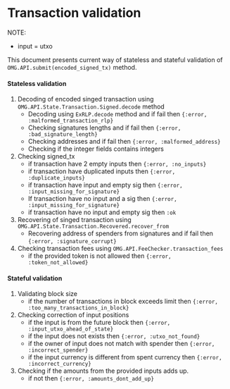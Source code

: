 # Transaction validation

NOTE:
* input = utxo

This document presents current way of stateless and stateful validation of 
`OMG.API.submit(encoded_signed_tx)` method.

#### Stateless validation

1. Decoding of encoded singed transaction using `OMG.API.State.Transaction.Signed.decode` method
    * Decoding using `ExRLP.decode` method and if fail then `{:error, :malformed_transaction_rlp}`
    * Checking signatures lengths and if fail then `{:error, :bad_signature_length}`
    * Checking addresses and if fail then `{:error, :malformed_address}` 
    * Checking if the integer fields contains integers
2. Checking signed_tx
    * if transaction have 2 empty inputs then `{:error, :no_inputs}`
    * if transaction have duplicated inputs then `{:error, :duplicate_inputs}`
    * if transaction have input and empty sig then  `{:error, :input_missing_for_signature}`
    * If transaction have no input and a sig then `{:error, :input_missing_for_signature}`
    * if transaction have no input and empty sig then `:ok`
3. Recovering of singed transaction using `OMG.API.State.Transaction.Recovered.recover_from`
    * Recovering address of spenders from signatures and if fail then `{:error, :signature_corrupt}`
4. Checking transaction fees using `OMG.API.FeeChecker.transaction_fees`
    * if the provided token is not allowed then `{:error, :token_not_allowed}`

#### Stateful validation

1. Validating block size
    * if the number of transactions in block exceeds limit then `{:error, :too_many_transactions_in_block}`
2. Checking correction of input positions
    * if the input is from the future block then `{:error, :input_utxo_ahead_of_state}`
    * if the input does not exists then `{:error, :utxo_not_found}`
    * if the owner of input does not match with spender then `{:error, :incorrect_spender}`
    * if the input currency is different from spent currency then `{:error, :incorrect_currency}`
3. Checking if the amounts from the provided inputs adds up. 
    * if not then `{:error, :amounts_dont_add_up}`
    
    
    
 


